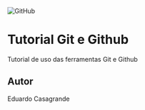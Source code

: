 ![GitHub](https://img.shields.io/github/license/casagrande04/git-e-github?style=for-the-badge)
# Tutorial Git e Github
Tutorial de uso das ferramentas Git e Github
## Autor
Eduardo Casagrande
